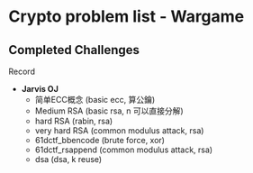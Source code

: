 # Crypto problem list - Wargame

## Completed Challenges
Record

* **Jarvis OJ**
	- 简单ECC概念 (basic ecc, 算公鑰)
	- Medium RSA (basic rsa, n 可以直接分解)
	- hard RSA (rabin, rsa)
	- very hard RSA (common modulus attack, rsa)
	- 61dctf_bbencode (brute force, xor)
	- 61dctf_rsappend (common modulus attack, rsa)
	- dsa (dsa, k reuse)
 
